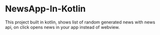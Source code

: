 # NewsApp-In-Kotlin
This project built in kotlin, shows list of random generated news with news api, on click opens news in your app instead of webview.

